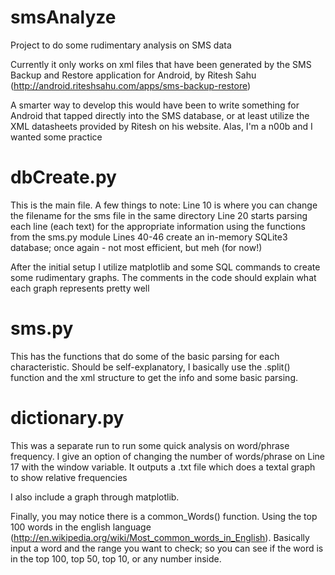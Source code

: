 smsAnalyze
==========

Project to do some rudimentary analysis on SMS data

Currently it only works on xml files that have been generated by the SMS Backup and Restore application for Android, by Ritesh Sahu (http://android.riteshsahu.com/apps/sms-backup-restore)

A smarter way to develop this would have been to write something for Android that tapped directly into the SMS database, or at least utilize the XML datasheets provided by Ritesh on his website. Alas, I'm a n00b and I wanted some practice

dbCreate.py
==========
This is the main file. A few things to note:
Line 10 is where you can change the filename for the sms file in the same directory
Line 20 starts parsing each line (each text) for the appropriate information using the functions from the sms.py module
Lines 40-46 create an in-memory SQLite3 database; once again - not most efficient, but meh (for now!)

After the initial setup I utilize matplotlib and some SQL commands to create some rudimentary graphs. The comments in the code should explain what each graph represents pretty well

sms.py
==========
This has the functions that do some of the basic parsing for each characteristic. Should be self-explanatory, I basically use the .split() function and the xml structure to get the info and some basic parsing.


dictionary.py
==========
This was a separate run to run some quick analysis on word/phrase frequency. I give an option of changing the number of words/phrase on Line 17 with the window variable.
It outputs a .txt file which does a textal graph to show relative frequencies

I also include a graph through matplotlib.

Finally, you may notice there is a common_Words() function. Using the top 100 words in the english language (http://en.wikipedia.org/wiki/Most_common_words_in_English). Basically input a word and the range you want to check; so you can see if the word is in the top 100, top 50, top 10, or any number inside.
